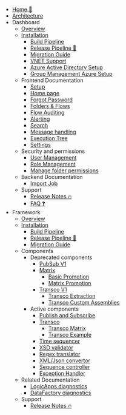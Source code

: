 <!-- markdownlint-disable -->

* [Home 🏡](/)
* [Architecture](/architecture/architecture-diagram.md)
* Dashboard
  * [Overview](/dashboard/dashboard.md)
  * [Installation](/dashboard/installation/dashboard-installation.md)
    * [Build Pipeline](/dashboard/installation/dashboard-buildpipeline.md)
    * [Release Pipeline 🚀](/dashboard/installation/dashboard-releasepipeline.md)
    * [Migration Guide](/dashboard/installation/dashboard-migration.md)
    * [VNET Support](/dashboard/installation/dashboard-vnet.md)
    * [Azure Active Directory Setup](/dashboard/azureADSetup.md)
    * [Group Management Azure Setup](/dashboard/groupmanagement.md)
  * Frontend Documentation
    * [Setup](/dashboard/setup.md)
    * [Home page](/dashboard/home.md)
    * [Forgot Password](/dashboard/forgotpassword.md)
    * [Folders &amp; Flows](/dashboard/foldersflows.md)
    * [Flow Auditing](/dashboard/flowauditing.md)
    * [Alerting](/dashboard/alerting.md)
    * [Search](/dashboard/search.md)
    * [Message handling](/dashboard/messagehandling.md)
    * [Execution Tree](/dashboard/executiontree.md)
    * [Settings](/dashboard/settings.md)
  * Security and permissions
    * [User Management](/dashboard/usermanagement.md)
    * [Role Management](/dashboard/role-management.md)
    * [Manage folder permissions](/dashboard/foldermanagement.md)
  * Backend Documentation
    * [Import Job](/dashboard/importjob.md)
  * Support
    * [Release Notes 🔥](https://github.com/invictus-integration/docs-ifa/releases)
    * [FAQ ❓](/dashboard/support/faq.md)
* Framework
  * [Overview](/framework/framework.md)
  * [Installation](/framework/installation/framework-installation.md)
    * [Build Pipeline](/framework/installation/framework-buildpipeline.md)
    * [Release Pipeline 🚀](/framework/installation/framework-releasepipeline.md)
    * [Migration Guide](/framework/installation/framework-migration.md)
  * Components
    * Deprecated components
      * [PubSub V1](/framework/components/pubsub.md)
      * [Matrix](/framework/components/matrix.md)
        * [Basic Promotion](/framework/components/matrix-basic.md)
        * [Matrix Promotion](/framework/components/matrix-promote.md)
      * [Transco V1](/framework/components/transco.md)
        * [Transco Extraction](/framework/components/transco-extraction.md)
        * [Transco Custom Assemblies](/framework/components/transco-assemblies.md)
    * Active components
      * [Publish and Subscribe ](/framework/components/pubsubV2.md)
      * [Transco](/framework/components/transcoV2.md)
        * [Transco Matrix](/framework/components/transcoV2-Matrix.md)
        * [Transco Example](/framework/components/transcoV2-Example.md)
      * [Time sequencer](/framework/components/timesequencer.md)
      * [XSD validator](/framework/components/xsd-validator.md)
      * [Regex translator](/framework/components/regextranslation.md)
      * [XML/Json convertor](/framework/components/xmljsonconverter.md)
      * [Sequence controller](/framework/components/sequencecontroller.md)
      * [Exception Handler](/framework/components/exceptionHandler.md)
  * Related Documentation
    * [LogicApps diagnostics](/framework/logicappsdiagnostics.md)
    * [DataFactory diagnostics](/framework/datafactorydiagnostics.md)
  * Support
    * [Release Notes 🔥](https://github.com/invictus-integration/docs-ifa/releases)
